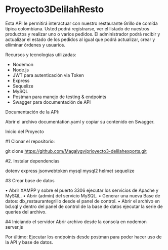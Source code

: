 # Proyecto3DelilahResto

Esta API le permitirá interactuar con nuestro restaurante Grillo de comída típica colombiana. Usted podrá registrarse, ver el listado de nuestros productos y realizar uno o varios pedidos. El administrador podrá recibir y actualizar el estado de los pedidos al igual que podrá actualizar, crear y eliiminar órdenes y usuarios.


Recursos y tecnologías utilizadas:

-	Nodemon
-	Node.js
-	JWT para autenticación via Token
-	Express
-	Sequelize
-	MySQL
-	Postman para manejo de testing & endpoints
-	Swagger para documentación de API

Documentación de la API:

Abrir el archivo documentation.yaml y copiar su contenido en Swagger.

Inicio del Proyecto

#1 Clonar el repositorio:

git clone https://github.com/Magalygv/prioyecto3-delilahexports.git

#2. Instalar dependencias

dotenv
express
jsonwebtoken
mysql
mysql2
helmet
sequelize

#3 Crear base de datos

•	Abrir XAMPP y sobre el puerto 3306 ejecutar los servicios de Apache y MySQL.
•	Abrir (admin) del servicio MySQL.
•	Generar una nueva Base de datos: db_restaurantegrillo desde el panel de control.
•	Abrir el archivo en bd.sql y dentro del panel de control de la base de datos ejecutar la serie de queries del archivo.

#4 Iniciando el servidor
Abrir archivo desde la consola en nodemon server.js

Por último:
Ejecutar los endpoints desde postman para poder hacer uso de la API y base de datos.
